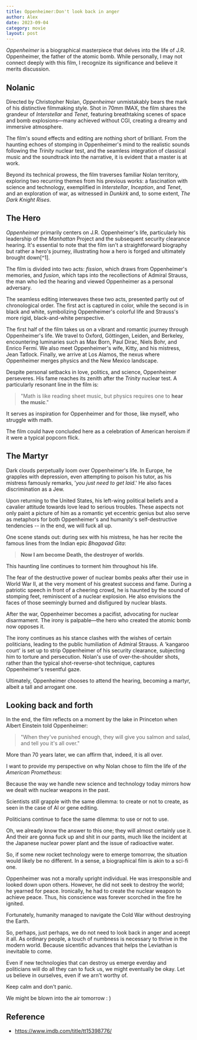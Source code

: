 ```yaml
---
title: Oppenheimer:Don't look back in anger
author: Alex
date: 2023-09-04
category: movie
layout: post
--- 
```


*Oppenheimer* is a biographical masterpiece that delves into the life of J.R. Oppenheimer, the father of the atomic bomb. While personally, I may not connect deeply with this film, I recognize its significance and believe it merits discussion.

## Nolanic

Directed by Christopher Nolan, *Oppenheimer* unmistakably bears the mark of his distinctive filmmaking style. Shot in 70mm IMAX, the film shares the grandeur of *Interstellar* and *Tenet*, featuring breathtaking scenes of space and bomb explosions—many achieved without CGI, creating a dreamy and immersive atmosphere.

The film's sound effects and editing are nothing short of brilliant. From the haunting echoes of stomping in Oppenheimer's mind to the realistic sounds following the *Trinity* nuclear test, and the seamless integration of classical music and the soundtrack into the narrative, it is evident that a master is at work.

Beyond its technical prowess, the film traverses familiar Nolan territory, exploring two recurring themes from his previous works: a fascination with science and technology, exemplified in *Interstellar*, *Inception*, and *Tenet*, and an exploration of war, as witnessed in *Dunkirk* and, to some extent, *The Dark Knight Rises*.

## The Hero

*Oppenheimer* primarily centers on J.R. Oppenheimer's life, particularly his leadership of the *Manhattan* Project and the subsequent security clearance hearing. It's essential to note that the film isn't a straightforward biography but rather a hero's journey, illustrating how a hero is forged and ultimately brought down[^1].

The film is divided into two acts: *fission*, which draws from Oppenheimer's memories, and *fusion*, which taps into the recollections of Admiral Strauss, the man who led the hearing and viewed Oppenheimer as a personal adversary.

The seamless editing interweaves these two acts, presented partly out of chronological order. The first act is captured in color, while the second is in black and white, symbolizing Oppenheimer's colorful life and Strauss's more rigid, black-and-white perspective.

The first half of the film takes us on a vibrant and romantic journey through Oppenheimer's life. We travel to Oxford, Göttingen, Leiden, and Berkeley, encountering luminaries such as Max Born, Paul Dirac, Niels Bohr, and Enrico Fermi. We also meet Oppenheimer's wife, Kitty, and his mistress, Jean Tatlock. Finally, we arrive at Los Alamos, the nexus where Oppenheimer merges physics and the New Mexico landscape.

Despite personal setbacks in love, politics, and science, Oppenheimer perseveres. His fame reaches its zenith after the *Trinity* nuclear test. A particularly resonant line in the film is:

> "Math is like reading sheet music, but physics requires one to **hear the music**."

It serves as inspiration for Oppenheimer and for those, like myself, who struggle with math.

The film could have concluded here as a celebration of American heroism if it were a typical popcorn flick.

## The Martyr

Dark clouds perpetually loom over Oppenheimer's life. In Europe, he grapples with depression, even attempting to poison his tutor, as his mistress famously remarks, '*you just need to get laid*.' He also faces discrimination as a Jew.

Upon returning to the United States, his left-wing political beliefs and a cavalier attitude towards love lead to serious troubles. These aspects not only paint a picture of him as a romantic yet eccentric genius but also serve as metaphors for both Oppenheimer's and humanity's self-destructive tendencies -- in the end, we will fuck all up.

One scene stands out: during sex with his mistress, he has her recite the famous lines from the Indian epic *Bhagavad Gita*:

> **Now I am become Death, the destroyer of worlds**.

This haunting line continues to torment him throughout his life.

The fear of the destructive power of nuclear bombs peaks after their use in World War II, at the very moment of his greatest success and fame. During a patriotic speech in front of a cheering crowd, he is haunted by the sound of stomping feet, reminiscent of a nuclear explosion. He also envisions the faces of those seemingly burned and disfigured by nuclear blasts.

After the war, Oppenheimer becomes a pacifist, advocating for nuclear disarmament. The irony is palpable—the hero who created the atomic bomb now opposes it.

The irony continues as his stance clashes with the wishes of certain politicians, leading to the public humiliation of Admiral Strauss. A 'kangaroo court' is set up to strip Oppenheimer of his security clearance, subjecting him to torture and persecution. Nolan's use of over-the-shoulder shots, rather than the typical shot-reverse-shot technique, captures Oppenheimer's resentful gaze.

Ultimately, Oppenheimer chooses to attend the hearing, becoming a martyr, albeit a tall and arrogant one.

## Looking back and forth

In the end, the film reflects on a moment by the lake in Princeton when Albert Einstein told Oppenheimer:

> "When they've punished enough, they will give you salmon and salad, and tell you it's all over."

More than 70 years later, we can affirm that, indeed, it is all over.

I want to provide my perspective on why Nolan chose to film the life of *the American Prometheus*:

Because the way we handle new science and technology today mirrors how we dealt with nuclear weapons in the past.

Scientists still grapple with the same dilemma: to create or not to create, as seen in the case of AI or gene editing.

Politicians continue to face the same dilemma: to use or not to use. 

Oh, we already know the answer to this one; they will almost certainly use it.
And their are gonna fuck up and shit in our pants, much like the incident at the Japanese nuclear power plant and the issue of radioactive water.

So, if some new rocket technology were to emerge tomorrow, the situation would likely be no different. In a sense, a biographical film is akin to a sci-fi one.

Oppenheimer was not a morally upright individual. He was irresponsible and looked down upon others. However, he did not seek to destroy the world; he yearned for peace. Ironically, he had to create the nuclear weapon to achieve peace. Thus, his conscience was forever scorched in the fire he ignited.

Fortunately, humanity managed to navigate the Cold War without destroying the Earth.

So, perhaps, just perhaps, we do not need to look back in anger and aceept it all. As ordinary people, a touch of numbness is necessary to thrive in the modern world. Because sicentific advances that helps the Leviathan is inevitable to come.

Even if new technologies that can destroy us emerge everday and politicians will do all they can to fuck us, we might eventually be okay. Let us believe in ourselves, even if we arn't worthy of.

Keep calm and don't panic.

We might be blown into the air tomorrow : )

## Reference
- https://www.imdb.com/title/tt15398776/
